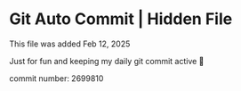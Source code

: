 # Git Auto Commit | Hidden File

This file was added Feb 12, 2025

Just for fun and keeping my daily git commit active 🤪

commit number: 2699810
